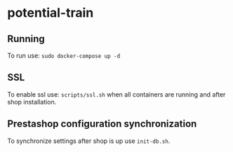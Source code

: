 # potential-train

## Running
To run use: `sudo docker-compose up -d`

## SSL
To enable ssl use: `scripts/ssl.sh` when all containers are running and after shop installation.

## Prestashop configuration synchronization
To synchronize settings after shop is up use `init-db.sh`.
